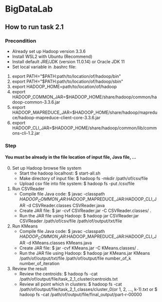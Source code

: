 # BigDataLab
## How to run task 2.1
### Precondition
- Already set up Hadoop version 3.3.6
- Install WSL2 with Ubuntu (Recommend)
- Install default JRE/JDK (version 11.0.14) or Oracle JDK 11
- Set local variable in .bashrc file:
1. export PATH="$PATH:path/to/location/of/hadoop/bin"
2. export PATH="$PATH:path/to/location/of/hadoop/sbin"
3. export HADOOP_HOME=path/to/location/of/hadoop
4. export HADOOP_COMMON_JAR=$HADOOP_HOME/share/hadoop/common/hadoop-common-3.3.6.jar
5. export HADOOP_MAPREDUCE_JAR=$HADOOP_HOME/share/hadoop/mapreduce/hadoop-mapreduce-client-core-3.3.6.jar
6. export HADOOP_CLI_JAR=$HADOOP_HOME/share/hadoop/common/lib/commons-cli-1.2.jar
### Step
#### You must be already in the file location of input file, Java file, ...
0. Set up Hadoop browse file system
   - Start the hadoop localhost: $ start-all.sh
   - Make directory of input file: $ hadoop fs -mkdir /path/of/csv/file
   - Upload csv file into file system: $ hadoop fs -put /csv/file
1. Run CSVReader
   - Compile file Java code: $ javac -classpath  $HADOOP_COMMON_JAR:$HADOOP_MAPREDUCE_JAR:HADOOP_CLI_JAR -d CSVReader.classes CSVReader.java
   - Create JAR file: $ jar -cvf CSVReader.jar -C CSVReader.classes/ .
   - Run the JAR file using Hadoop: $ hadoop jar CSVReader.jar CSVReader /path/of/csv/file /path/of/output/txt/file
2. Run KMeans
   - Compile file Java code: $ javac -classpath  $HADOOP_COMMON_JAR:$HADOOP_MAPREDUCE_JAR:HADOOP_CLI_JAR -d KMeans.classes KMeans.java
   - Create JAR file: $ jar -cvf KMeans.jar -C KMeans.classes/ .
   - Run the JAR file using Hadoop: $ hadoop jar KMeans.jar KMeans /path/of/output/txt/file /path/of/output/file number_of_k number_of_iteration
3. Review the result
   - Review the centroids: $ hadoop fs -cat /path/of/output/file/task_2_1_cluster/centroids.txt
   - Review all point which in clusters: $ hadoop fs -cat /path/of/output/file/task_2_1_classes/cluster_0(or 1, 2, ..., k-1).txt or $ hadoop fs -cat /path/of/output/file/final_output/part-r-00000
